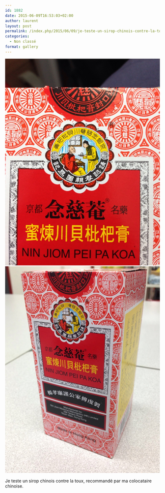 ```yaml
---
id: 1882
date: 2015-06-09T16:53:03+02:00
author: laurent
layout: post
permalink: /index.php/2015/06/09/je-teste-un-sirop-chinois-contre-la-toux/
categories:
  - Non classé
format: gallery
---
```

<img src="/images/2015/06/tumblr_npos8f2VUO1uuvt0bo1_1280.jpg" />
<img src="/images/2015/06/tumblr_npos8f2VUO1uuvt0bo2_1280.jpg" />

Je teste un sirop chinois contre la toux, recommandé par ma colocataire chinoise.